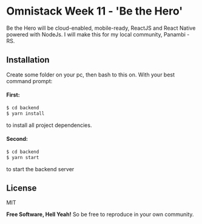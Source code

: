 # Omnistack Week 11 - 'Be the Hero'

Be the Hero will be cloud-enabled, mobile-ready, ReactJS and React Native powered with NodeJs.
    I will make this for my local community, Panambi - RS.
    
    
## Installation
Create some folder on your pc, then bash to this on. With your best command prompt:

#### First:
```sh
$ cd backend
$ yarn install
```
to install all project dependencies.

#### Second:
```sh
$ cd backend
$ yarn start
```
to start the backend server

License
----

MIT

**Free Software, Hell Yeah!**
So be free to reproduce in your own community.
